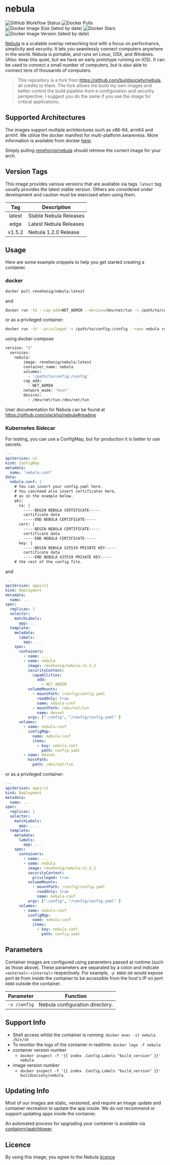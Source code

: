 # nebula

![GitHub Workflow Status](https://img.shields.io/github/workflow/status/renehonig/nebula/build?color=db422a&logoColor=FFFFFF&style=for-the-badge)
![Docker Pulls](https://img.shields.io/docker/pulls/renehonig/nebula?color=db422a&logoColor=2a6bdb&style=for-the-badge)
![Docker Image Size (latest by date)](https://img.shields.io/docker/image-size/renehonig/nebula?color=db422a&logoColor=2a6bdb&style=for-the-badge)
![Docker Stars](https://img.shields.io/docker/stars/renehonig/nebula?color=db422a&logoColor=2a6bdb&style=for-the-badge)
![Docker Image Version (latest by date)](https://img.shields.io/docker/v/renehonig/nebula?color=db422a&logoColor=2a6bdb&style=for-the-badge)

[Nebula](https://github.com/slackhq/nebula) is a scalable overlay networking
tool with a focus on performance, simplicity and security. It lets you
seamlessly connect computers anywhere in the world. Nebula is portable, and
runs on Linux, OSX, and Windows. (Also: keep this quiet, but we have an early
prototype running on iOS). It can be used to connect a small number of
computers, but is also able to connect tens of thousands of computers.

> This repository is a fork from https://github.com/buildsociety/nebula, all credits to them.
> The fork allows me build my own images and better control the build pipeline from a configuration and security perspective. I suggest you do  the same if you use the image for critical applications.

## Supported Architectures

The images support multiple architectures such as x86-64, arm64 and armhf. We
utilise the docker manifest for multi-platform awareness. More information is
available from docker [here](https://github.com/docker/distribution/blob/master/docs/spec/manifest-v2-2.md#manifest-list).

Simply pulling [renehonig/nebula](https://github.com/renehonig/nebula)
should retrieve the correct image for your arch.

## Version Tags

This image provides various versions that are available via tags. `latest` tag
usually provides the latest stable version. Others are considered under
development and caution must be exercised when using them.

| Tag | Description |
| :----: | --- |
| latest | Stable Nebula Releases |
| edge | Latest Nebula Releases |
| v1.5.2 | Nebula 1.2.0 Release |

## Usage

Here are some example snippets to help you get started creating a container.

### docker

```bash
docker pull renehonig/nebula:latest
```

and
```bash
docker run -td --cap-add=NET_ADMIN --device=/dev/net/tun -v /path/to/config:/config --name nebula renehonig/nebula:latest
```

or as a privileged container:
```bash
docker run -td --privileged -v /path/to/config:/config --name nebula renehonig/nebula:latest
```

using docker-compose
```bash
version: "3"
  services:
    nebula:
        image: renehonig/nebula:latest
        container_name: nebula
        volumes:
          - '/path/to/config:/config'
        cap_add:
          - NET_ADMIN
        network_mode: "host"
        devices:
          - /dev/net/tun:/dev/net/tun
```

User documentation for Nebula can be found at
https://github.com/slackhq/nebula#readme

### Kubernetes Sidecar

For testing, you can use a ConfigMap, but for production it is better to use
secrets.

```yaml
---
apiVersion: v1
kind: ConfigMap
metadata:
  name: 'nebula-conf'
data:
  nebula.conf: |
    # You can insert your config.yaml here.
    # You can/need also insert certificates here,
    # as in the example below.
    pki:
      ca: |
        -----BEGIN NEBULA CERTIFICATE-----
        certificate data
        -----END NEBULA CERTIFICATE-----
      cert: |
        -----BEGIN NEBULA CERTIFICATE-----
        certificate data
        -----END NEBULA CERTIFICATE-----
      key: |
        -----BEGIN NEBULA X25519 PRIVATE KEY-----
        certificate data
        -----END NEBULA X25519 PRIVATE KEY-----
    # the rest of the config file.
```

and
```yaml
---
apiVersion: apps/v1
kind: Deployment
metadata:
  name: ...
spec:
  replicas: 1
  selector:
    matchLabels:
      app: ...
  template:
    metadata:
      labels:
        app: ...
    spec:
      containers:
        - name: ...
        - name: nebula
          image: renehonig/nebula:v1.5.2
          securityContext:
            capabilities:
              add:
                - NET_ADMIN
          volumeMounts:
            - mountPath: /config/config.yaml
              readOnly: true
              name: nebula-conf
            - mountPath: /dev/net/tun
              name: devnet
          args: ["-config", "/config/config.yaml" ] 
      volumes:
        - name: nebula-conf
          configMap:
            name: nebula-conf
            items:
              - key: nebula.conf
                path: config.yaml
        - name: devnet
          hostPath:
            path: /dev/net/tun
```

or as a privileged container:
```yaml
---
apiVersion: apps/v1
kind: Deployment
metadata:
  name: ...
spec:
  replicas: 1
  selector:
    matchLabels:
      app: ...
  template:
    metadata:
      labels:
        app: ...
    spec:
      containers:
        - name: ...
        - name: nebula
          image: renehonig/nebula:v1.5.2
          securityContext:
            privileged: true
          volumeMounts:
            - mountPath: /config/config.yaml
              readOnly: true
              name: nebula-conf
          args: ["-config", "/config/config.yaml" ] 
      volumes:
        - name: nebula-conf
          configMap:
            name: nebula-conf
            items:
              - key: nebula.conf
                path: config.yaml
```

## Parameters

Container images are configured using parameters passed at runtime (such as
those above). These parameters are separated by a colon and indicate
`<external>:<internal>` respectively. For example, `-p 8080:80` would expose
port `80` from inside the container to be accessible from the host's IP on port
`8080` outside the container.

| Parameter | Function |
| :----: | --- |
| `-v /config` | Nebula configuration directory. |

## Support Info

* Shell access whilst the container is running: `docker exec -it nebula /bin/sh`
* To monitor the logs of the container in realtime: `docker logs -f nebula`
* container version number
  * `docker inspect -f '{{ index .Config.Labels "build_version" }}' nebula`
* image version number
  * `docker inspect -f '{{ index .Config.Labels "build_version" }}' buildsociety/nebula`

## Updating Info

Most of our images are static, versioned, and require an image update and
container recreation to update the app inside. We do not recommend or support
updating apps inside the container.

An automated process for upgrading your container is available
via [containrrr/watchtower](https://github.com/containrrr/watchtower).

## Licence

By using this image, you agree to the Nebula
[licence](https://github.com/slackhq/nebula/blob/master/LICENSE)
